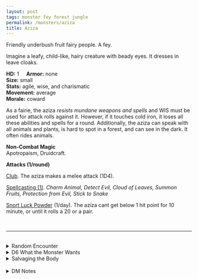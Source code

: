 ```yaml
---
layout: post
tags: monster fey forest jungle
permalink: /monsters/aziza
title: Aziza
---
```


Friendly underbush fruit fairy people. A fey.

Imagine a leafy, child-like, hairy creature with beady eyes. It dresses in leave cloaks.

**HD:** 1  &nbsp; &nbsp;  **Armor:** none <br>
**Size:** small <br>
**Stats:** agile, wise, and charismatic <br>
**Movement:** average <br>
**Morale:** coward <br>

As a fairie, the aziza *resists mundane weapons and spells* and WIS must be used for attack rolls against it. However, if it touches cold iron, it loses all these abilities and spells for a round. Additionally, the aziza can speak with all animals and plants, is hard to spot in a forest, and can see in the dark. It often rides animals.

**Non-Combat Magic** <br>
Apotropaism, Druidcraft.

**Attacks (1/round)**

<ins>Club</ins>. The aziza makes a melee attack (1D4).

<ins>Spellcasting (1)</ins>. *Charm Animal, Detect Evil, Cloud of Leaves, Summon Fruits, Protection from Evil, Stick to Snake*

<ins>Snort Luck Powder</ins> (1/day). The aziza cant get  below 1 hit point for 10 minute, or until it rolls a 20 or a pair.

<br>

---

<br> 

<details markdown="1">
<summary>Random Encounter</summary>
1. **Monster:** 1D8 aziza & 1D6 -1 beasts.
1. **Lair:** 1D10 overgrown anthills with bamboo doors. <br>	&nbsp; OR <br>	**Omen:** A branch grows and sprouts a juicy fruit.
1. **Spoor:** A half eaten fresh fruit.
1. **Tracks:**  Some of the party’s words are mimicked with a grass whistle.
1. **Trace:** A pruned fruit’s folds look like a face. Roll for reaction, it knows about aziza.
1. **Trace:** A pile of fruit, rotten and abandoned.
</details>

<details markdown="1">
<summary>D6 What the Monster Wants</summary>

1. To feed you so you do not eat them.
1. Grow face-fruits from humanoid compost.
1. Channel sunlight unto a fruit.
1. Ride giant bees to polenize giant flowers.
1. Struggle with addiction to luck powder.
1. Protect a humongous fruit that blocks a path. 
</details>

<details markdown="1">
<summary>Salvaging the Body</summary>

You find a stick and ...(Roll as many times as the HD of the monster)

1. Nothing.
1. A fresh fruit.
1. A tiny blowgun.
1. A tiny leaf cloak.
1. A face-fruit.
1. A pouch of luck powder.

Powder Luck is made by grinding face-fruits which are grown from the bodies of humanoids. 

Eating an aziza feeds for a day and provides the effects of a greater restoration spell. It also makes all animals from the area permanently dislike you. The slight buzz might gives a wizard the inspiration to create a spell with the word *Fruit*.

<span class="alchemy">**Luck Powder.** For 10 minutes, you cannot roll below 10. For a session after your first snort, you must carry an aziza on your shoulder (taking an inventory slot). You get two azizas after your second snort, etc. You and fairies are the only ones who can see or hear them. They are chatty.</span>
</details>

<br> 

<details markdown="1">
<summary>DM Notes</summary>
The aziza, according to Beninese mythology, are small friendly fairies living in anthills. [Richard J. Leblanc Jr](http://savevsdragon.blogspot.com/)'s adaptation in the [Creature Compendium](https://www.drivethrurpg.com/product/147588/CC1-Creature-Compendium) is what inspired me. I gave them my typical fey resistances, a fire spell (as they are said to have given the knowledge of fire to humans) and adapted their luck gift ability into a more gonzo drug-themed equivalent. — SaltyGoo
</details>
